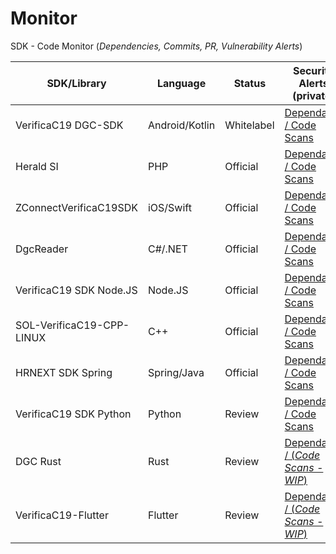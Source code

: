 # Monitor
SDK - Code Monitor (_Dependencies, Commits, PR, Vulnerability Alerts_)

| SDK/Library               | Language       | Status     | Security Alerts (private) | Workflows (pub/pvt) |
|---------------------------|----------------|------------|----------------------------|-----------|
| VerificaC19 DGC-SDK       | Android/Kotlin | Whitelabel | [Dependabot / Code Scans](https://github.com/VC19-SDK/it-dgc-verificac19-sdk-android/security) | [CodeQL](https://github.com/VC19-SDK/it-dgc-verificac19-sdk-android/actions) |
| Herald SI                 | PHP            | Official   | [Dependabot / Code Scans](https://github.com/VC19-SDK/verificac19-sdk-php/security) | [Psalm](https://github.com/VC19-SDK/verificac19-sdk-php/actions) |
| ZConnectVerificaC19SDK    | iOS/Swift      | Official   | [Dependabot / Code Scans](https://github.com/VC19-SDK/zconnect-verificaC19-sdk-ios/security) | [MobSF](https://github.com/VC19-SDK/zconnect-verificaC19-sdk-ios/actions) |
| DgcReader                 | C#/.NET        | Official   | [Dependabot / Code Scans](https://github.com/VC19-SDK/DgcReader/security) | [DevSkim (_CodeQL - WIP_)](https://github.com/VC19-SDK/DgcReader/actions) |
| VerificaC19 SDK Node.JS   | Node.JS        | Official   | [Dependabot / Code Scans](https://github.com/VC19-SDK/verificac19-sdk/security) | [CodeQL](https://github.com/VC19-SDK/verificac19-sdk/actions) |
| SOL-VerificaC19-CPP-LINUX | C++            | Official   | [Dependabot / Code Scans](https://github.com/VC19-SDK/sol-verificaC19-sdk-cpp-linux/security) | [CodeQL](https://github.com/VC19-SDK/sol-verificaC19-sdk-cpp-linux/actions) |
| HRNEXT SDK Spring         | Spring/Java    | Official   | [Dependabot / Code Scans](https://github.com/VC19-SDK/it-dgc-verificac19-spring/security) | [CodeQL](https://github.com/VC19-SDK/it-dgc-verificac19-spring/actions) |
| VerificaC19 SDK Python    | Python         | Review     | [Dependabot / Code Scans](https://github.com/VC19-SDK/pyverificac19/security) | [CodeQL](https://github.com/VC19-SDK/pyverificac19/actions) |
| DGC Rust                  | Rust           | Review     | [Dependabot / (_Code Scans - WIP_)](https://github.com/VC19-SDK/dgc/security) | [(_WIP_)](https://github.com/VC19-SDK/dgc/actions) |
| VerificaC19-Flutter       | Flutter        | Review     | [Dependabot / (_Code Scans - WIP_)](https://github.com/VC19-SDK/verificaC19-flutter/security) | [(_WIP_)](https://github.com/VC19-SDK/verificaC19-flutter/actions) |
